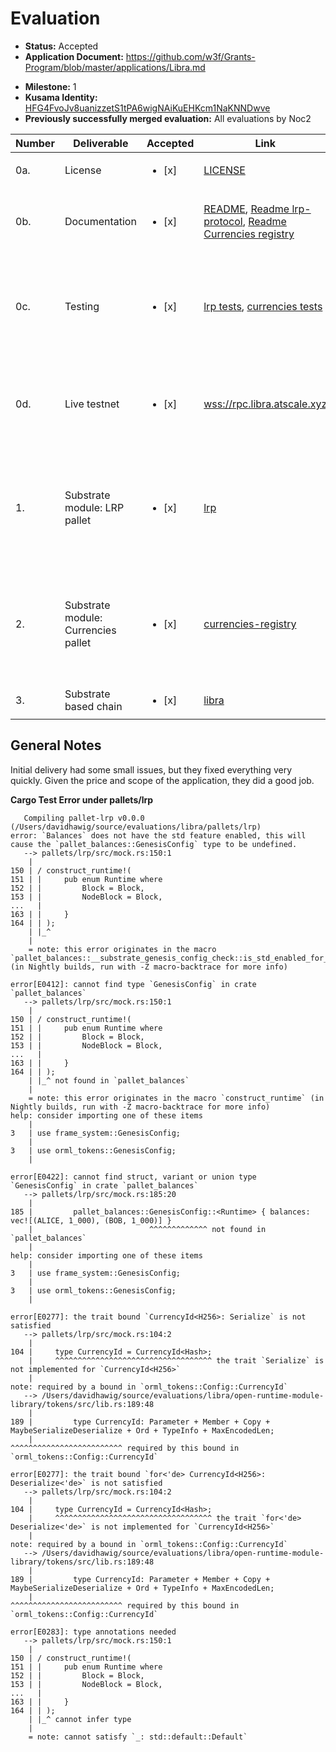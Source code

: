 # Evaluation

- **Status:** Accepted
- **Application Document:** https://github.com/w3f/Grants-Program/blob/master/applications/Libra.md

* **Milestone:** 1
* **Kusama Identity:** [HFG4FvoJv8uanizzetS1tPA6wigNAiKuEHKcm1NaKNNDwve](https://polkascan.io/pre/kusama/account/HFG4FvoJv8uanizzetS1tPA6wigNAiKuEHKcm1NaKNNDwve)
* **Previously successfully merged evaluation:** All evaluations by Noc2

| Number | Deliverable                         | Accepted               | Link                                                                                                                                                                                                                                                                                             | Evaluation Notes                                                                                                                            |
| ------ | ----------------------------------- | ---------------------- | ------------------------------------------------------------------------------------------------------------------------------------------------------------------------------------------------------------------------------------------------------------------------------------------------ | ------------------------------------------------------------------------------------------------------------------------------------------- |
| 0a.    | License                             | <ul><li>[x] </li></ul> | [LICENSE](https://github.com/atscaletech/libra/blob/main/LICENSE)                                                                                                                                                                                                                                | Correct License                                                                                                                             |
| 0b.    | Documentation                       | <ul><li>[x] </li></ul> | [README](https://github.com/atscaletech/libra/blob/main/README.md), [Readme lrp-protocol](https://github.com/atscaletech/libra/tree/main/pallets/lrp#lrp-protocol), [Readme Currencies registry](https://github.com/atscaletech/libra/tree/main/pallets/currencies-registry#currencies-registry) | Only readme files, no inline documentation, but according to contract.                                                                      |
| 0c.    | Testing                             | <ul><li>[x] </li></ul> | [lrp tests](https://github.com/atscaletech/libra/blob/main/pallets/lrp/src/tests.rs), [currencies tests](https://github.com/atscaletech/libra/blob/main/pallets/currencies-registry/src/tests.rs)                                                                                                | cargo test under pallets/lrp doesn't work, see below. Similar output for pallets/currencies-registry **Update 08.04.22:** Tests work now    |
| 0d.    | Live testnet                        | <ul><li>[x] </li></ul> | [wss://rpc.libra.atscale.xyz](wss://rpc.libra.atscale.xyz)                                                                                                                                                                                                                                       | The testnet is currently not running or producing any blocks **Update 08.04.22:** Testnet is working                                        |
| 1.     | Substrate module: LRP pallet        | <ul><li>[x] </li></ul> | [lrp](https://github.com/atscaletech/libra/blob/main/pallets/lrp)                                                                                                                                                                                                                                | Tests currently don't work, inline documentation would be nice **Update 08.04.22:** Everything works now and inline documentation was added |
| 2.     | Substrate module: Currencies pallet | <ul><li>[x] </li></ul> | [currencies-registry](https://github.com/atscaletech/libra/blob/main/pallets/currencies-registry)                                                                                                                                                                                                | Tests currently don't work, inline documentation would be nice **Update 08.04.22:** Everything works now and inline documentation was added |
| 3.     | Substrate based chain               | <ul><li>[x] </li></ul> | [libra](https://github.com/atscaletech/libra)                                                                                                                                                                                                                                                    | Correct                                                                                                                                     |

## General Notes

Initial delivery had some small issues, but they fixed everything very quickly. Given the price and scope of the application, they did a good job.

**Cargo Test Error under pallets/lrp**

```
   Compiling pallet-lrp v0.0.0 (/Users/davidhawig/source/evaluations/libra/pallets/lrp)
error: `Balances` does not have the std feature enabled, this will cause the `pallet_balances::GenesisConfig` type to be undefined.
   --> pallets/lrp/src/mock.rs:150:1
    |
150 | / construct_runtime!(
151 | |     pub enum Runtime where
152 | |         Block = Block,
153 | |         NodeBlock = Block,
...   |
163 | |     }
164 | | );
    | |_^
    |
    = note: this error originates in the macro `pallet_balances::__substrate_genesis_config_check::is_std_enabled_for_genesis` (in Nightly builds, run with -Z macro-backtrace for more info)

error[E0412]: cannot find type `GenesisConfig` in crate `pallet_balances`
   --> pallets/lrp/src/mock.rs:150:1
    |
150 | / construct_runtime!(
151 | |     pub enum Runtime where
152 | |         Block = Block,
153 | |         NodeBlock = Block,
...   |
163 | |     }
164 | | );
    | |_^ not found in `pallet_balances`
    |
    = note: this error originates in the macro `construct_runtime` (in Nightly builds, run with -Z macro-backtrace for more info)
help: consider importing one of these items
    |
3   | use frame_system::GenesisConfig;
    |
3   | use orml_tokens::GenesisConfig;
    |

error[E0422]: cannot find struct, variant or union type `GenesisConfig` in crate `pallet_balances`
   --> pallets/lrp/src/mock.rs:185:20
    |
185 |         pallet_balances::GenesisConfig::<Runtime> { balances: vec![(ALICE, 1_000), (BOB, 1_000)] }
    |                          ^^^^^^^^^^^^^ not found in `pallet_balances`
    |
help: consider importing one of these items
    |
3   | use frame_system::GenesisConfig;
    |
3   | use orml_tokens::GenesisConfig;
    |

error[E0277]: the trait bound `CurrencyId<H256>: Serialize` is not satisfied
   --> pallets/lrp/src/mock.rs:104:2
    |
104 |     type CurrencyId = CurrencyId<Hash>;
    |     ^^^^^^^^^^^^^^^^^^^^^^^^^^^^^^^^^^^ the trait `Serialize` is not implemented for `CurrencyId<H256>`
    |
note: required by a bound in `orml_tokens::Config::CurrencyId`
   --> /Users/davidhawig/source/evaluations/libra/open-runtime-module-library/tokens/src/lib.rs:189:48
    |
189 |         type CurrencyId: Parameter + Member + Copy + MaybeSerializeDeserialize + Ord + TypeInfo + MaxEncodedLen;
    |                                                      ^^^^^^^^^^^^^^^^^^^^^^^^^ required by this bound in `orml_tokens::Config::CurrencyId`

error[E0277]: the trait bound `for<'de> CurrencyId<H256>: Deserialize<'de>` is not satisfied
   --> pallets/lrp/src/mock.rs:104:2
    |
104 |     type CurrencyId = CurrencyId<Hash>;
    |     ^^^^^^^^^^^^^^^^^^^^^^^^^^^^^^^^^^^ the trait `for<'de> Deserialize<'de>` is not implemented for `CurrencyId<H256>`
    |
note: required by a bound in `orml_tokens::Config::CurrencyId`
   --> /Users/davidhawig/source/evaluations/libra/open-runtime-module-library/tokens/src/lib.rs:189:48
    |
189 |         type CurrencyId: Parameter + Member + Copy + MaybeSerializeDeserialize + Ord + TypeInfo + MaxEncodedLen;
    |                                                      ^^^^^^^^^^^^^^^^^^^^^^^^^ required by this bound in `orml_tokens::Config::CurrencyId`

error[E0283]: type annotations needed
   --> pallets/lrp/src/mock.rs:150:1
    |
150 | / construct_runtime!(
151 | |     pub enum Runtime where
152 | |         Block = Block,
153 | |         NodeBlock = Block,
...   |
163 | |     }
164 | | );
    | |_^ cannot infer type
    |
    = note: cannot satisfy `_: std::default::Default`
```
